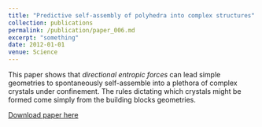 ```yaml
---
title: "Predictive self-assembly of polyhedra into complex structures"
collection: publications
permalink: /publication/paper_006.md
excerpt: "something"
date: 2012-01-01
venue: Science
---
```

This paper shows that _directional entropic forces_ can lead simple geometries
to spontaneously self-assemble into a plethora of complex crystals under confinement.
The rules dictating which crystals might be formed come simply from the
building blocks geometries.

[Download paper here](http://pfdamasceno.github.io/files/2012_Damasceno.pdf)
